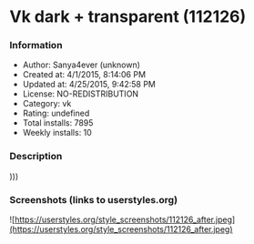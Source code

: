 # Vk dark + transparent (112126)

### Information
- Author: Sanya4ever (unknown)
- Created at: 4/1/2015, 8:14:06 PM
- Updated at: 4/25/2015, 9:42:58 PM
- License: NO-REDISTRIBUTION
- Category: vk
- Rating: undefined
- Total installs: 7895
- Weekly installs: 10


### Description
)))


### Screenshots (links to userstyles.org)
![https://userstyles.org/style_screenshots/112126_after.jpeg](https://userstyles.org/style_screenshots/112126_after.jpeg)


